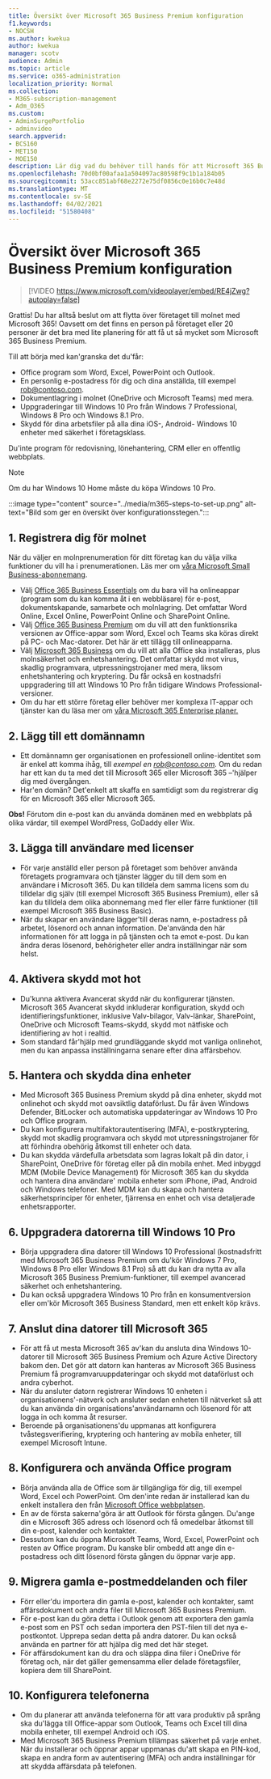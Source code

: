 ```yaml
---
title: Översikt över Microsoft 365 Business Premium konfiguration
f1.keywords:
- NOCSH
ms.author: kwekua
author: kwekua
manager: scotv
audience: Admin
ms.topic: article
ms.service: o365-administration
localization_priority: Normal
ms.collection:
- M365-subscription-management
- Adm_O365
ms.custom:
- AdminSurgePortfolio
- adminvideo
search.appverid:
- BCS160
- MET150
- MOE150
description: Lär dig vad du behöver till hands för att Microsoft 365 Business Premium.
ms.openlocfilehash: 70d0bf00afaa1a504097ac80598f9c1b1a184b05
ms.sourcegitcommit: 53acc851abf68e2272e75df0856c0e16b0c7e48d
ms.translationtype: MT
ms.contentlocale: sv-SE
ms.lasthandoff: 04/02/2021
ms.locfileid: "51580408"
---
```

# <a name="overview-of-microsoft-365-business-premium-setup"></a>Översikt över Microsoft 365 Business Premium konfiguration

> [!VIDEO https://www.microsoft.com/videoplayer/embed/RE4jZwg?autoplay=false]

Grattis! Du har alltså beslut om att flytta över företaget till molnet med Microsoft 365! Oavsett om det finns en person på företaget eller 20 personer är det bra med lite planering för att få ut så mycket som Microsoft 365 Business Premium.

Till att börja med kan&#39;granska det du&#39;får:

- Office program som Word, Excel, PowerPoint och Outlook.
- En personlig e-postadress för dig och dina anställda, till exempel rob@contoso.com.
- Dokumentlagring i molnet (OneDrive och Microsoft Teams) med mera.
- Uppgraderingar till Windows 10 Pro från Windows 7 Professional, Windows 8 Pro och Windows 8.1 Pro.
- Skydd för dina arbetsfiler på alla dina iOS-, Android- Windows 10 enheter med säkerhet i företagsklass.

Du&#39;inte program för redovisning, lönehantering, CRM eller en offentlig webbplats.

> [!NOTE]
> Om du har Windows 10 Home måste du köpa Windows 10 Pro.  


:::image type="content" source="../media/m365-steps-to-set-up.png" alt-text="Bild som ger en översikt över konfigurationsstegen.":::

## <a name="1-sign-up-for-the-cloud"></a>1. Registrera dig för molnet

När du väljer en molnprenumeration för ditt företag kan du välja vilka funktioner du vill ha i prenumerationen. Läs mer om [våra Microsoft Small Business-abonnemang](https://www.microsoft.com/microsoft-365/business?rtc=1).

- Välj [Office 365 Business Essentials](https://www.microsoft.com/en-us/p/office-365-business-essentials/cfq7ttc0k59v?rtc=1&amp;activetab=pivot:overviewtab) om du bara vill ha onlineappar (program som du kan komma åt i en webbläsare) för e-post, dokumentskapande, samarbete och molnlagring. Det omfattar Word Online, Excel Online, PowerPoint Online och SharePoint Online.
- Välj [Office 365 Business Premium](https://products.office.com/en-us/business/office-365-business-premium) om du vill att den funktionsrika versionen av Office-appar som Word, Excel och Teams ska köras direkt på PC- och Mac-datorer. Det här är ett tillägg till onlineapparna.
- Välj [Microsoft 365 Business](https://www.microsoft.com/microsoft-365/business?rtc=1) om du vill att alla Office ska installeras, plus molnsäkerhet och enhetshantering. Det omfattar skydd mot virus, skadlig programvara, utpressningstrojaner med mera, liksom enhetshantering och kryptering. Du får också en kostnadsfri uppgradering till att Windows 10 Pro från tidigare Windows Professional-versioner.
- Om du har ett större företag eller behöver mer komplexa IT-appar och tjänster kan du läsa mer om [våra Microsoft 365 Enterprise planer.](https://www.microsoft.com/microsoft-365/compare-all-microsoft-365-plans)


## <a name="2-add-a-domain-name"></a>2. Lägg till ett domännamn

- Ett domännamn ger organisationen en professionell online-identitet som är enkel att komma ihåg, till _exempel en rob@contoso.com._ Om du redan har ett kan du ta med det till Microsoft 365 eller Microsoft 365 –&#39;hjälper dig med övergången.
- Har&#39;en domän? Det&#39;enkelt att skaffa en samtidigt som du registrerar dig för en Microsoft 365 eller Microsoft 365.

**Obs!**  Förutom din e-post kan du använda domänen med en webbplats på olika värdar, till exempel WordPress, GoDaddy eller Wix.

## <a name="3-add-users-with-licenses"></a>3. Lägga till användare med licenser

- För varje anställd eller person på företaget som behöver använda företagets programvara och tjänster lägger du till dem som en användare i Microsoft 365. Du kan tilldela dem samma licens som du tilldelar dig själv (till exempel Microsoft 365 Business Premium), eller så kan du tilldela dem olika abonnemang med fler eller färre funktioner (till exempel Microsoft 365 Business Basic).
- När du skapar en användare lägger&#39;till deras namn, e-postadress på arbetet, lösenord och annan information. De&#39;använda den här informationen för att logga in på tjänsten och ta emot e-post. Du kan ändra deras lösenord, behörigheter eller andra inställningar när som helst.


## <a name="4-enable-threat-protection"></a>4. Aktivera skydd mot hot

- Du&#39;kunna aktivera Avancerat skydd när du konfigurerar tjänsten. Microsoft 365 Avancerat skydd inkluderar konfiguration, skydd och identifieringsfunktioner, inklusive Valv-bilagor, Valv-länkar, SharePoint, OneDrive och Microsoft Teams-skydd, skydd mot nätfiske och identifiering av hot i realtid.
- Som standard får&#39;hjälp med grundläggande skydd mot vanliga onlinehot, men du kan anpassa inställningarna senare efter dina affärsbehov.

## <a name="5-manage-and-secure-your-devices"></a>5. Hantera och skydda dina enheter

- Med Microsoft 365 Business Premium skydd på dina enheter, skydd mot onlinehot och skydd mot oavsiktlig dataförlust. Du får även Windows Defender, BitLocker och automatiska uppdateringar av Windows 10 Pro och Office program.
- Du kan konfigurera multifaktorautentisering (MFA), e-postkryptering, skydd mot skadlig programvara och skydd mot utpressningstrojaner för att förhindra obehörig åtkomst till enheter och data.
- Du kan skydda värdefulla arbetsdata som lagras lokalt på din dator, i SharePoint, OneDrive för företag eller på din mobila enhet. Med inbyggd MDM (Mobile Device Management) för Microsoft 365 kan du skydda och hantera dina användare&#39; mobila enheter som iPhone, iPad, Android och Windows telefoner. Med MDM kan du skapa och hantera säkerhetsprinciper för enheter, fjärrensa en enhet och visa detaljerade enhetsrapporter.

## <a name="6-upgrade-your-pcs-to-windows-10-pro"></a>6. Uppgradera datorerna till Windows 10 Pro

- Börja uppgradera dina datorer till Windows 10 Professional (kostnadsfritt med Microsoft 365 Business Premium om du&#39;kör Windows 7 Pro, Windows 8 Pro eller Windows 8.1 Pro) så att du kan dra nytta av alla Microsoft 365 Business Premium-funktioner, till exempel avancerad säkerhet och enhetshantering.
- Du kan också uppgradera Windows 10 Pro från en konsumentversion eller om&#39;kör Microsoft 365 Business Standard, men ett enkelt köp krävs.

## <a name="7-connect-your-pcs-to-microsoft-365"></a>7. Anslut dina datorer till Microsoft 365

- För att få ut mesta Microsoft 365 av&#39;kan du ansluta dina Windows 10-datorer till Microsoft 365 Business Premium och Azure Active Directory bakom den. Det gör att datorn kan hanteras av Microsoft 365 Business Premium få programvaruuppdateringar och skydd mot dataförlust och andra cyberhot.
- När du ansluter datorn registrerar Windows 10 enheten i organisationens&#39;-nätverk och ansluter sedan enheten till nätverket så att du kan använda din organisations&#39;användarnamn och lösenord för att logga in och komma åt resurser.
- Beroende på organisationens&#39;du uppmanas att konfigurera tvåstegsverifiering, kryptering och hantering av mobila enheter, till exempel Microsoft Intune.

## <a name="8-set-up-and-use-office-apps"></a>8. Konfigurera och använda Office program

- Börja använda alla de Office som är tillgängliga för dig, till exempel Word, Excel och PowerPoint. Om den&#39;inte redan är installerad kan du enkelt installera den från [Microsoft Office webbplatsen](https://www.office.com/).
- En av de första sakerna&#39;göra är att Outlook för första gången. Du&#39;ange din e Microsoft 365 adress och lösenord och få omedelbar åtkomst till din e-post, kalender och kontakter.
- Dessutom kan du öppna Microsoft Teams, Word, Excel, PowerPoint och resten av Office program. Du kanske blir ombedd att ange din e-postadress och ditt lösenord första gången du öppnar varje app.

## <a name="9-migrate-old-email-and-files"></a>9. Migrera gamla e-postmeddelanden och filer

- Förr eller&#39;du importera din gamla e-post, kalender och kontakter, samt affärsdokument och andra filer till Microsoft 365 Business Premium.
- För e-post kan du göra detta i Outlook genom att exportera den gamla e-post som en PST och sedan importera den PST-filen till det nya e-postkontot. Upprepa sedan detta på andra datorer. Du kan också använda en partner för att hjälpa dig med det här steget.
- För affärsdokument kan du dra och släppa dina filer i OneDrive för företag och, när det gäller gemensamma eller delade företagsfiler, kopiera dem till SharePoint.

## <a name="10-set-up-your-phones"></a>10. Konfigurera telefonerna

- Om du planerar att använda telefonerna för att vara produktiv på språng ska du&#39;lägga till Office-appar som Outlook, Teams och Excel till dina mobila enheter, till exempel Android och iOS.
- Med Microsoft 365 Business Premium tillämpas säkerhet på varje enhet. När du installerar och öppnar appar uppmanas du&#39;att skapa en PIN-kod, skapa en andra form av autentisering (MFA) och andra inställningar för att skydda affärsdata på telefonen.